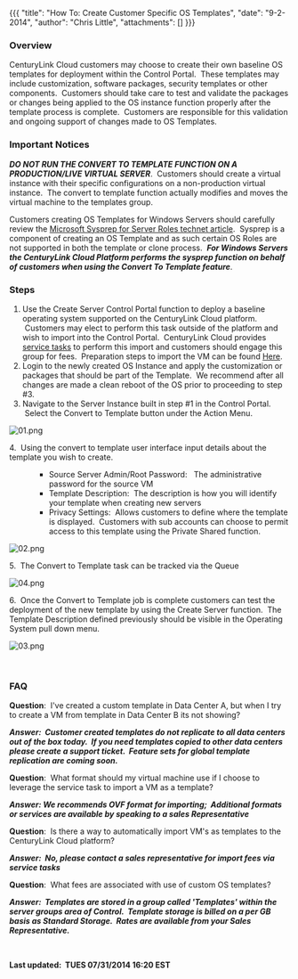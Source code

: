 {{{
  "title": "How To:  Create Customer Specific OS Templates",
  "date": "9-2-2014",
  "author": "Chris Little",
  "attachments": []
}}}

<h3>Overview</h3>
<p>CenturyLink Cloud customers may choose to create their own baseline OS templates for deployment within the Control Portal. &nbsp;These templates may include customization, software packages, security templates or other components. &nbsp;Customers should
  take care to test and validate the packages or changes being applied to the OS instance function properly after the template process is complete. &nbsp;Customers are responsible for this validation and ongoing support of changes made to OS Templates.
  &nbsp;</p>
<h3>Important Notices</h3>
<p><em><strong>DO NOT RUN THE CONVERT TO TEMPLATE FUNCTION ON A PRODUCTION/LIVE VIRTUAL SERVER</strong></em>. &nbsp;Customers should create a virtual instance with their specific configurations on a non-production virtual instance. &nbsp;The convert to template
  function actually modifies and moves the virtual machine to the templates group. &nbsp;</p>
<p>Customers creating OS Templates for Windows Servers should carefully review the <a href="http://technet.microsoft.com/en-us/library/hh824835.aspx" target="_blank">Microsoft Sysprep for Server Roles technet article</a>. &nbsp;Sysprep is a component of
  creating an OS Template and as such certain OS Roles are not supported in both the template or clone process. &nbsp;<strong><em>For Windows Servers the CenturyLink Cloud Platform performs the sysprep function on behalf of customers when using the Convert To Template feature</em></strong>.</p>
<h3>Steps</h3>
<ol>
  <li>Use the Create Server Control Portal function to deploy a baseline operating system supported on the CenturyLink Cloud platform. &nbsp;Customers may elect to perform this task outside of the platform and wish to import into the Control Portal. &nbsp;CenturyLink
    Cloud provides <a href="http://www.centurylinkcloud.com/products/support/service-tasks" target="_blank">service tasks</a> to perform this import and customers should engage this group for fees. &nbsp;Preparation steps to import the VM can be found
    <a href="http://help.tier3.com/entries/22209635-Best-Practices-and-Preperation-for-a-Virtual-Machine-OVF-OVA-Import" target="_blank">Here</a>.&nbsp;</li>
  <li>Login to the newly created OS Instance and apply the customization or packages that should be part of the Template. &nbsp;We recommend after all changes are made a clean reboot of the OS prior to proceeding to step #3.</li>
  <li>Navigate to the Server Instance built in step #1 in the Control Portal. &nbsp;Select the Convert to Template button under the Action Menu.</li>
</ol>
<p><img src="https://t3n.zendesk.com/attachments/token/6MuREq25V2GX8MZ2ngH8hXHPO/?name=01.png" alt="01.png" />
</p>
<p>4. &nbsp;Using the convert to template user interface input details about the template you wish to create. &nbsp;</p>
<ul>
  <ul>
    <ul>
      <li>Source Server Admin/Root Password: &nbsp; The administrative password for the source VM</li>
      <li>Template Description: &nbsp;The description is how you will identify your template when creating new servers</li>
      <li>Privacy Settings: &nbsp;Allows customers to define where the template is displayed. &nbsp;Customers with sub accounts can choose to permit access to this template using the Private Shared function.&nbsp;</li>
    </ul>
  </ul>
</ul>
<p><img src="https://t3n.zendesk.com/attachments/token/jUfTHvR7WbWP4iifNVqEryLCp/?name=02.png" alt="02.png" />
</p>
<p>5. &nbsp;The Convert to Template task can be tracked via the Queue</p>
<p><img src="https://t3n.zendesk.com/attachments/token/z3JiOR563C20cdbMPS9IbAW4U/?name=04.png" alt="04.png" />
</p>
<p>6. &nbsp;Once the Convert to Template job is complete customers can test the deployment of the new template by using the Create Server function. &nbsp;The Template Description defined previously should be visible in the Operating System pull down menu.</p>
<p><img src="https://t3n.zendesk.com/attachments/token/VOpySqoalxhPyEIxLvwTa22v9/?name=03.png" alt="03.png" />
</p>
<p>&nbsp;</p>
<h3>FAQ</h3>
<p><strong>Question</strong>: &nbsp;I've created a custom template in Data Center A, but when I try to create a VM from template in Data Center B its not showing?</p>
<p><em><strong>Answer: &nbsp;Customer created templates do not replicate to all data centers out of the box today. &nbsp;If you need templates copied to other data centers please create a support ticket. &nbsp;Feature sets for global template replication are coming soon.</strong></em>
</p>
<p><strong>Question</strong>: &nbsp;What format should my virtual machine use if I choose to leverage the service task to import a VM as a template?</p>
<p><em><strong>Answer: We recommends OVF format for importing; &nbsp;Additional formats or services are available by speaking to a sales Representative</strong></em>&nbsp;</p>
<p><strong>Question</strong>: &nbsp;Is there a way to automatically import VM's as templates to the CenturyLink Cloud platform?</p>
<p><em><strong>Answer: &nbsp;No, please contact a sales representative for import fees via service tasks</strong></em>
</p>
<p><strong>Question</strong>: &nbsp;What fees are associated with use of custom OS templates?</p>
<p><em><strong>Answer: &nbsp;Templates are stored in a group called 'Templates' within the server groups area of Control. &nbsp;Template storage is billed on a per GB basis as Standard Storage. &nbsp;Rates are available from your Sales Representative. &nbsp;</strong></em>
</p>
<p><strong>&nbsp;</strong>
</p>
<p><strong>Last updated: &nbsp;TUES 07/31/2014 16:20 EST</strong>
</p>